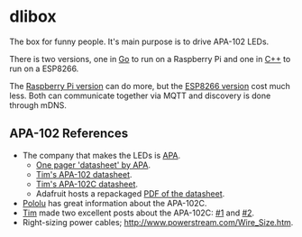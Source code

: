# dlibox

The box for funny people. It's main purpose is to drive APA-102 LEDs.

There is two versions, one in [Go](go/) to run on a Raspberry Pi and one in
[C++](esp/) to run on a ESP8266.

The [Raspberry Pi version](go/) can do more, but the [ESP8266 version](esp/)
cost much less. Both can communicate together via MQTT and discovery is done
through mDNS.


## APA-102 References

- The company that makes the LEDs is
  [APA](http://www.neon-world.com/patent_en.html).
  - [One pager 'datasheet' by APA](http://www.neon-world.com/pdf/led.pdf).
  - [Tim's APA-102 datasheet](https://cpldcpu.files.wordpress.com/2014/08/apa-102-super-led-specifications-2013-en.pdf).
  - [Tim's APA-102C datasheet](https://cpldcpu.files.wordpress.com/2014/08/apa-102c-super-led-specifications-2014-en.pdf).
  - Adafruit hosts a repackaged [PDF of the
    datasheet](https://www.adafruit.com/datasheets/APA102.pdf).
- [Pololu](http://www.neon-world.com/patent_en.html) has great information about
  the APA-102C.
- [Tim](https://github.com/cpldcpu) made two excellent posts about the APA-102C:
  [#1](https://cpldcpu.wordpress.com/2014/08/27/apa102/) and
  [#2](https://cpldcpu.wordpress.com/2014/11/30/understanding-the-apa102-superled/).
- Right-sizing power cables; http://www.powerstream.com/Wire_Size.htm.
